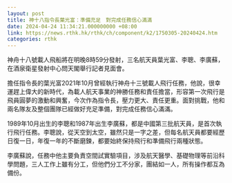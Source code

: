 ```yaml
---
layout: post
title: 神十八指令長葉光富：準備充足　對完成任務信心滿滿
date: 2024-04-24 11:34:21.000000000 +08:00
link: https://news.rthk.hk/rthk/ch/component/k2/1750305-20240424.htm
categories: rthk
---
```


神舟十八號載人飛船將在明晚8時59分發射，三名航天員葉光富、李聰、李廣蘇，在酒泉衛星發射中心問天閣舉行記者見面會。

擔任指令長的葉光富2021年10月曾經執行神舟十三號載人飛行任務，他說，很幸運趕上偉大的新時代，為載人航天事業的神勝任務和責任擔當，形容第一次飛行是飛員圓夢的激動和興奮，今次作為指令長，壓力更大、責任更重。面對挑戰，他和兩名隊友及整個團隊已經做好充足準備，對完成任務信心滿滿。

1989年10月出生的李聰和1987年出生李廣蘇，都是中國第三批航天員，是首次執行飛行任務。李聰說，從天空到太空，雖然只是一字之差，但每名航天員都要經歷日復一日，年復一年的不斷磨鍊，都要始終保持飛行和準備飛行兩種狀態。

李廣蘇說，任務中他主要負責空間試實驗項目，涉及航天醫學、基礎物理等前沿科學問題，三人工作上雖有分工，但他們分工不分家，團結如一人，所有操作都互為備份。
